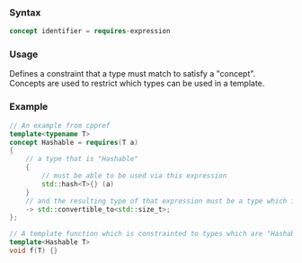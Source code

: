 ### Syntax
```c++
concept identifier = requires-expression
```
### Usage
Defines a constraint that a type must match to satisfy a "concept". Concepts are used to restrict which types can be used in a template.
### Example
```c++
// An example from cppref
template<typename T>
concept Hashable = requires(T a)
{
	// a type that is "Hashable"
    { 
	    // must be able to be used via this expression
	    std::hash<T>{} (a)
    }
    // and the resulting type of that expression must be a type which is convertible in some way to std::size_t
    -> std::convertible_to<std::size_t>;
};

// A template function which is constrainted to types which are "Hashable"
template<Hashable T>
void f(T) {}

```